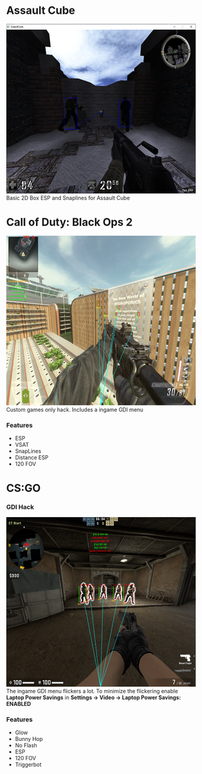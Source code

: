 # Assault Cube
<img src="https://github.com/ZeroCooL-555/Game-Hacks/blob/main/Screenshots/AC_ESP.PNG" width="650" height="450">
Basic 2D Box ESP and Snaplines for Assault Cube


# Call of Duty: Black Ops 2
<img src="https://github.com/ZeroCooL-555/Game-Hacks/blob/main/Screenshots/BO2-Menu.PNG" width="650" height="450">
Custom games only hack. Includes a ingame GDI menu

### Features
* ESP
* VSAT
* SnapLines
* Distance ESP
* 120 FOV


# CS:GO
### GDI Hack
<img src="https://github.com/ZeroCooL-555/Game-Hacks/blob/main/Screenshots/CSGO_GDI.PNG" width="650" height="450">
The ingame GDI menu flickers a lot. To minimize the flickering enable <b>Laptop Power Savings</b> in <b>Settings -> Video -> Laptop Power Savings: ENABLED</b>


### Features
* Glow
* Bunny Hop
* No Flash
* ESP
* 120 FOV
* Triggerbot
